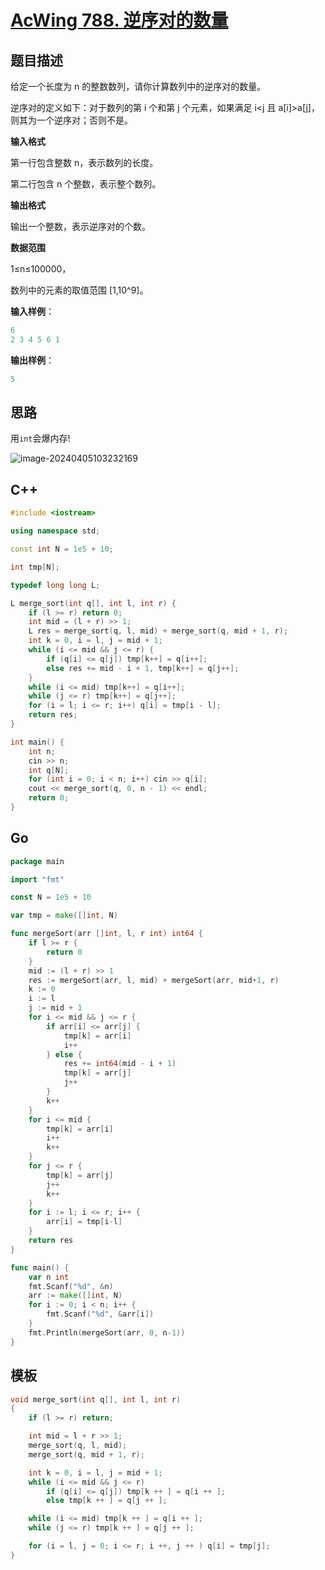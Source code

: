 # [AcWing 788. 逆序对的数量](https://www.acwing.com/problem/content/description/790/)

## 题目描述

给定一个长度为 n 的整数数列，请你计算数列中的逆序对的数量。

逆序对的定义如下：对于数列的第 i 个和第 j 个元素，如果满足 i<j 且 a[i]>a[j]，则其为一个逆序对；否则不是。

**输入格式**

第一行包含整数 n，表示数列的长度。

第二行包含 n 个整数，表示整个数列。

**输出格式**

输出一个整数，表示逆序对的个数。

**数据范围**

1≤n≤100000，

数列中的元素的取值范围 [1,10^9]。

**输入样例**：

```cpp
6
2 3 4 5 6 1
```

**输出样例**：

```cpp
5
```

## 思路

用`int`会爆内存!

![image-20240405103232169](https://cdn.jsdelivr.net/gh/palp1tate/ImgPicGo/img/image-20240405103232169.png)

## C++

```cpp
#include <iostream>

using namespace std;

const int N = 1e5 + 10;

int tmp[N];

typedef long long L;

L merge_sort(int q[], int l, int r) {
    if (l >= r) return 0;
    int mid = (l + r) >> 1;
    L res = merge_sort(q, l, mid) + merge_sort(q, mid + 1, r);
    int k = 0, i = l, j = mid + 1;
    while (i <= mid && j <= r) {
        if (q[i] <= q[j]) tmp[k++] = q[i++];
        else res += mid - i + 1, tmp[k++] = q[j++];
    }
    while (i <= mid) tmp[k++] = q[i++];
    while (j <= r) tmp[k++] = q[j++];
    for (i = l; i <= r; i++) q[i] = tmp[i - l];
    return res;
}

int main() {
    int n;
    cin >> n;
    int q[N];
    for (int i = 0; i < n; i++) cin >> q[i];
    cout << merge_sort(q, 0, n - 1) << endl;
    return 0;
}
```

## Go

```go
package main

import "fmt"

const N = 1e5 + 10

var tmp = make([]int, N)

func mergeSort(arr []int, l, r int) int64 {
	if l >= r {
		return 0
	}
	mid := (l + r) >> 1
	res := mergeSort(arr, l, mid) + mergeSort(arr, mid+1, r)
	k := 0
	i := l
	j := mid + 1
	for i <= mid && j <= r {
		if arr[i] <= arr[j] {
			tmp[k] = arr[i]
			i++
		} else {
			res += int64(mid - i + 1)
			tmp[k] = arr[j]
			j++
		}
		k++
	}
	for i <= mid {
		tmp[k] = arr[i]
		i++
		k++
	}
	for j <= r {
		tmp[k] = arr[j]
		j++
		k++
	}
	for i := l; i <= r; i++ {
		arr[i] = tmp[i-l]
	}
	return res
}

func main() {
	var n int
	fmt.Scanf("%d", &n)
	arr := make([]int, N)
	for i := 0; i < n; i++ {
		fmt.Scanf("%d", &arr[i])
	}
	fmt.Println(mergeSort(arr, 0, n-1))
}
```

## 模板

```cpp
void merge_sort(int q[], int l, int r)
{
    if (l >= r) return;

    int mid = l + r >> 1;
    merge_sort(q, l, mid);
    merge_sort(q, mid + 1, r);

    int k = 0, i = l, j = mid + 1;
    while (i <= mid && j <= r)
        if (q[i] <= q[j]) tmp[k ++ ] = q[i ++ ];
        else tmp[k ++ ] = q[j ++ ];

    while (i <= mid) tmp[k ++ ] = q[i ++ ];
    while (j <= r) tmp[k ++ ] = q[j ++ ];

    for (i = l, j = 0; i <= r; i ++, j ++ ) q[i] = tmp[j];
}
```
